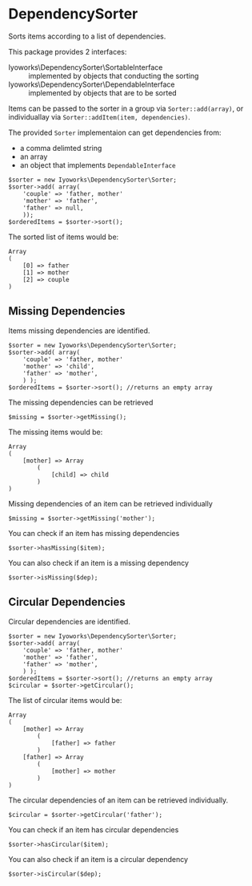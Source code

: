 DependencySorter
================
Sorts items according to a list of dependencies.

This package provides 2 interfaces:
<dl>
  <dt>Iyoworks\DependencySorter\SortableInterface</dt>
  <dd>implemented by objects that conducting the sorting</dd>
  <dt>Iyoworks\DependencySorter\DependableInterface</dt>
  <dd>implemented by objects that are to be sorted</dd>
</dl>

Items can be passed to the sorter in a group via `Sorter::add(array)`, or individuallay via `Sorter::addItem(item, dependencies)`.

The provided `Sorter` implementaion can get dependencies from:

- a comma delimted string
- an array
- an object that implements `DependableInterface`

```
$sorter = new Iyoworks\DependencySorter\Sorter;
$sorter->add( array(
	'couple' => 'father, mother'
	'mother' => 'father',
	'father' => null,
	));
$orderedItems = $sorter->sort();
```
The sorted list of items would be:
```
Array
(
    [0] => father
    [1] => mother
    [2] => couple
)
```
Missing Dependencies
---------
Items missing dependencies are identified.

```
$sorter = new Iyoworks\DependencySorter\Sorter;
$sorter->add( array(
	'couple' => 'father, mother'
	'mother' => 'child',
	'father' => 'mother',
	) );
$orderedItems = $sorter->sort(); //returns an empty array
```
The missing dependencies can be retrieved
```
$missing = $sorter->getMissing(); 
```
The missing items would be:
```
Array
(
    [mother] => Array
        (
            [child] => child
        )
)
```
Missing dependencies of an item can be retrieved individually
```
$missing = $sorter->getMissing('mother'); 
```
You can check if an item has missing dependencies
```
$sorter->hasMissing($item);
```
You can also check if an item is a missing dependency
```
$sorter->isMissing($dep);
```

Circular Dependencies
-----------
Circular dependencies are identified.
```
$sorter = new Iyoworks\DependencySorter\Sorter;
$sorter->add( array(
	'couple' => 'father, mother'
	'mother' => 'father',
	'father' => 'mother',
	) );
$orderedItems = $sorter->sort(); //returns an empty array
$circular = $sorter->getCircular(); 
```
The list of circular items would be:
```
Array
(
    [mother] => Array
        (
            [father] => father
        )
    [father] => Array
        (
            [mother] => mother
        )
)
```
The circular dependencies of an item can be retrieved individually.
```
$circular = $sorter->getCircular('father'); 
```
You can check if an item has circular dependencies
```
$sorter->hasCircular($item);
```
You can also check if an item is a circular dependency
```
$sorter->isCircular($dep);
```
